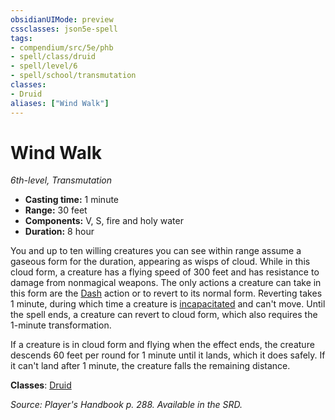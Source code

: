 ```yaml
---
obsidianUIMode: preview
cssclasses: json5e-spell
tags:
- compendium/src/5e/phb
- spell/class/druid
- spell/level/6
- spell/school/transmutation
classes:
- Druid
aliases: ["Wind Walk"]
---
```

# Wind Walk
*6th-level, Transmutation*  

- **Casting time:** 1 minute
- **Range:** 30 feet
- **Components:** V, S, fire and holy water
- **Duration:** 8 hour

You and up to ten willing creatures you can see within range assume a gaseous form for the duration, appearing as wisps of cloud. While in this cloud form, a creature has a flying speed of 300 feet and has resistance to damage from nonmagical weapons. The only actions a creature can take in this form are the [Dash](/2-Mechanics/CLI/rules/actions.md#Dash) action or to revert to its normal form. Reverting takes 1 minute, during which time a creature is [incapacitated](/2-Mechanics/CLI/rules/conditions.md#incapacitated) and can't move. Until the spell ends, a creature can revert to cloud form, which also requires the 1-minute transformation.

If a creature is in cloud form and flying when the effect ends, the creature descends 60 feet per round for 1 minute until it lands, which it does safely. If it can't land after 1 minute, the creature falls the remaining distance.

**Classes**: [Druid](/2-Mechanics/CLI/classes/druid.md)

*Source: Player's Handbook p. 288. Available in the SRD.*
